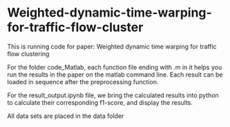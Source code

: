 # Weighted-dynamic-time-warping-for-traffic-flow-cluster
This is running code for paper: Weighted dynamic time warping for traffic flow clustering

For the folder code_Matlab, each function file ending with .m in it helps you run the results in the paper on the matlab command line. Each result can be loaded in sequence after the preprocessing function.

For the result_output.ipynb file, we bring the calculated results into python to calculate their corresponding f1-score, and display the results.

All data sets are placed in the data folder
